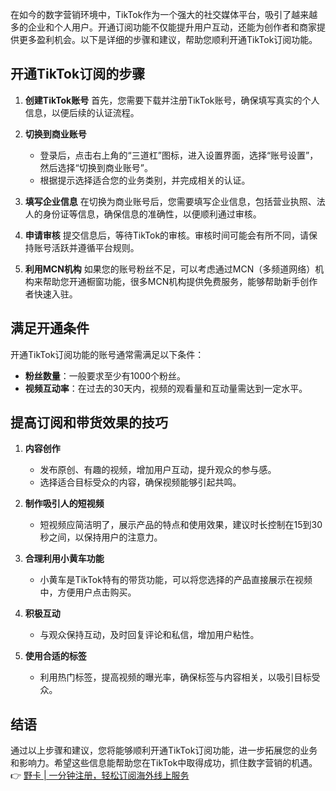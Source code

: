 在如今的数字营销环境中，TikTok作为一个强大的社交媒体平台，吸引了越来越多的企业和个人用户。开通订阅功能不仅能提升用户互动，还能为创作者和商家提供更多盈利机会。以下是详细的步骤和建议，帮助您顺利开通TikTok订阅功能。

## 开通TikTok订阅的步骤

1. **创建TikTok账号**
   首先，您需要下载并注册TikTok账号，确保填写真实的个人信息，以便后续的认证流程。

2. **切换到商业账号**
   - 登录后，点击右上角的“三道杠”图标，进入设置界面，选择“账号设置”，然后选择“切换到商业账号”。
   - 根据提示选择适合您的业务类别，并完成相关的认证。

3. **填写企业信息**
   在切换为商业账号后，您需要填写企业信息，包括营业执照、法人的身份证等信息，确保信息的准确性，以便顺利通过审核。

4. **申请审核**
   提交信息后，等待TikTok的审核。审核时间可能会有所不同，请保持账号活跃并遵循平台规则。

5. **利用MCN机构**
   如果您的账号粉丝不足，可以考虑通过MCN（多频道网络）机构来帮助您开通橱窗功能，很多MCN机构提供免费服务，能够帮助新手创作者快速入驻。

## 满足开通条件

开通TikTok订阅功能的账号通常需满足以下条件：
- **粉丝数量**：一般要求至少有1000个粉丝。
- **视频互动率**：在过去的30天内，视频的观看量和互动量需达到一定水平。

## 提高订阅和带货效果的技巧

1. **内容创作**
   - 发布原创、有趣的视频，增加用户互动，提升观众的参与感。
   - 选择适合目标受众的内容，确保视频能够引起共鸣。

2. **制作吸引人的短视频**
   - 短视频应简洁明了，展示产品的特点和使用效果，建议时长控制在15到30秒之间，以保持用户的注意力。

3. **合理利用小黄车功能**
   - 小黄车是TikTok特有的带货功能，可以将您选择的产品直接展示在视频中，方便用户点击购买。

4. **积极互动**
   - 与观众保持互动，及时回复评论和私信，增加用户粘性。

5. **使用合适的标签**
   - 利用热门标签，提高视频的曝光率，确保标签与内容相关，以吸引目标受众。

## 结语

通过以上步骤和建议，您将能够顺利开通TikTok订阅功能，进一步拓展您的业务和影响力。希望这些信息能帮助您在TikTok中取得成功，抓住数字营销的机遇。
👉 [野卡 | 一分钟注册，轻松订阅海外线上服务](https://bit.ly/bewildcard)